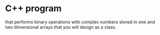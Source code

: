 # C++ program
 that performs binary operations with complex numbers stored in one  and two dimensional arrays that you will design as a class.
